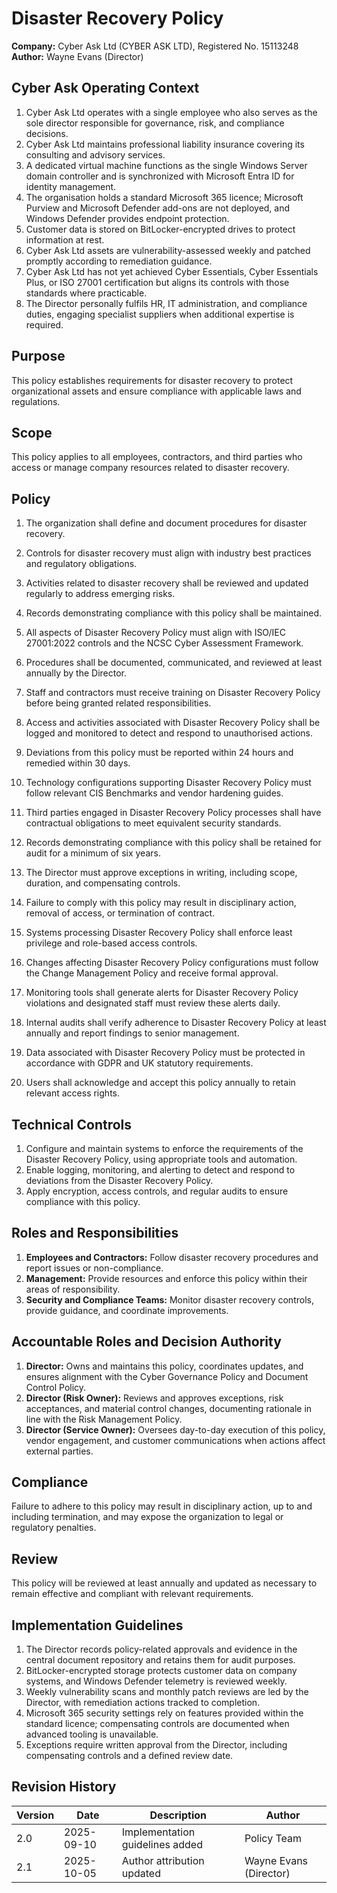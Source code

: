 # Disaster Recovery Policy

**Company:** Cyber Ask Ltd (CYBER ASK LTD), Registered No. 15113248  
**Author:** Wayne Evans (Director)

## Cyber Ask Operating Context

1. Cyber Ask Ltd operates with a single employee who also serves as the sole director responsible for governance, risk, and compliance decisions.
2. Cyber Ask Ltd maintains professional liability insurance covering its consulting and advisory services.
3. A dedicated virtual machine functions as the single Windows Server domain controller and is synchronized with Microsoft Entra ID for identity management.
4. The organisation holds a standard Microsoft 365 licence; Microsoft Purview and Microsoft Defender add-ons are not deployed, and Windows Defender provides endpoint protection.
5. Customer data is stored on BitLocker-encrypted drives to protect information at rest.
6. Cyber Ask Ltd assets are vulnerability-assessed weekly and patched promptly according to remediation guidance.
7. Cyber Ask Ltd has not yet achieved Cyber Essentials, Cyber Essentials Plus, or ISO 27001 certification but aligns its controls with those standards where practicable.
8. The Director personally fulfils HR, IT administration, and compliance duties, engaging specialist suppliers when additional expertise is required.



## Purpose

This policy establishes requirements for disaster recovery to protect organizational assets and ensure compliance with applicable laws and regulations.

## Scope

This policy applies to all employees, contractors, and third parties who access or manage company resources related to disaster recovery.

## Policy
1. The organization shall define and document procedures for disaster recovery.
2. Controls for disaster recovery must align with industry best practices and regulatory obligations.
3. Activities related to disaster recovery shall be reviewed and updated regularly to address emerging risks.
4. Records demonstrating compliance with this policy shall be maintained.

1. All aspects of Disaster Recovery Policy must align with ISO/IEC 27001:2022 controls and the NCSC Cyber Assessment Framework.
2. Procedures shall be documented, communicated, and reviewed at least annually by the Director.
3. Staff and contractors must receive training on Disaster Recovery Policy before being granted related responsibilities.
4. Access and activities associated with Disaster Recovery Policy shall be logged and monitored to detect and respond to unauthorised actions.
5. Deviations from this policy must be reported within 24 hours and remedied within 30 days.
6. Technology configurations supporting Disaster Recovery Policy must follow relevant CIS Benchmarks and vendor hardening guides.
7. Third parties engaged in Disaster Recovery Policy processes shall have contractual obligations to meet equivalent security standards.
8. Records demonstrating compliance with this policy shall be retained for audit for a minimum of six years.
9. The Director must approve exceptions in writing, including scope, duration, and compensating controls.
10. Failure to comply with this policy may result in disciplinary action, removal of access, or termination of contract.

1. Systems processing Disaster Recovery Policy shall enforce least privilege and role-based access controls.
2. Changes affecting Disaster Recovery Policy configurations must follow the Change Management Policy and receive formal approval.
3. Monitoring tools shall generate alerts for Disaster Recovery Policy violations and designated staff must review these alerts daily.
4. Internal audits shall verify adherence to Disaster Recovery Policy at least annually and report findings to senior management.
5. Data associated with Disaster Recovery Policy must be protected in accordance with GDPR and UK statutory requirements.
6. Users shall acknowledge and accept this policy annually to retain relevant access rights.

## Technical Controls

1. Configure and maintain systems to enforce the requirements of the Disaster Recovery Policy, using appropriate tools and automation.
2. Enable logging, monitoring, and alerting to detect and respond to deviations from the Disaster Recovery Policy.
3. Apply encryption, access controls, and regular audits to ensure compliance with this policy.

## Roles and Responsibilities

1. **Employees and Contractors:** Follow disaster recovery procedures and report issues or non-compliance.
2. **Management:** Provide resources and enforce this policy within their areas of responsibility.
3. **Security and Compliance Teams:** Monitor disaster recovery controls, provide guidance, and coordinate improvements.

## Accountable Roles and Decision Authority

1. **Director:** Owns and maintains this policy, coordinates updates, and ensures alignment with the Cyber Governance Policy and Document Control Policy.
2. **Director (Risk Owner):** Reviews and approves exceptions, risk acceptances, and material control changes, documenting rationale in line with the Risk Management Policy.
3. **Director (Service Owner):** Oversees day-to-day execution of this policy, vendor engagement, and customer communications when actions affect external parties.


## Compliance

Failure to adhere to this policy may result in disciplinary action, up to and including termination, and may expose the organization to legal or regulatory penalties.

## Review

This policy will be reviewed at least annually and updated as necessary to remain effective and compliant with relevant requirements.

## Implementation Guidelines
1. The Director records policy-related approvals and evidence in the central document repository and retains them for audit purposes.
2. BitLocker-encrypted storage protects customer data on company systems, and Windows Defender telemetry is reviewed weekly.
3. Weekly vulnerability scans and monthly patch reviews are led by the Director, with remediation actions tracked to completion.
4. Microsoft 365 security settings rely on features provided within the standard licence; compensating controls are documented when advanced tooling is unavailable.
5. Exceptions require written approval from the Director, including compensating controls and a defined review date.


## Revision History

| Version | Date | Description | Author |
| ------- | ---------- | ----------------------- | ------ |
| 2.0     | 2025-09-10 | Implementation guidelines added | Policy Team |
| 2.1     | 2025-10-05 | Author attribution updated | Wayne Evans (Director) |
